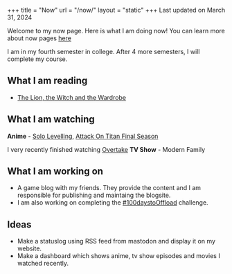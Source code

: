 +++
title = "Now"
url = "/now/"
layout = "static"
+++
Last updated on March 31, 2024

Welcome to my now page. Here is what I am doing now! You can learn more about now pages [here](https://nownownow.com/about)

I am in my fourth semester in college. After 4 more semesters, I will complete my course.

## What I am reading
- [The Lion, the Witch and the Wardrobe](https://en.wikipedia.org/wiki/The_Lion,_the_Witch_and_the_Wardrobe)
## What I am watching
**Anime** - [Solo Levelling](https://anilist.co/anime/151807/Solo-Leveling/), [Attack On Titan Final Season ](https://anilist.co/anime/110277/Attack-on-Titan-Final-Season/)

I very recently finished watching [Overtake](https://anilist.co/anime/160515/OVERTAKE/)
**TV Show** - Modern Family

## What I am working on
- A game blog with my friends. They provide the content and I am responsible for publishing and maintaing the blogsite.
- I am also working on completing the [#100daystoOffload](https://100daystooffload.com) challenge.

## Ideas
- Make a statuslog using RSS feed from mastodon and display it on my website.
- Make a dashboard which shows anime, tv show episodes and movies I watched recently.
